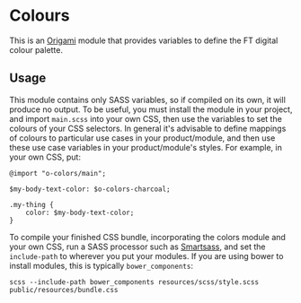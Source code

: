 # Colours

This is an [Origami](http://financial-times.github.io/ft-origami/) module that provides variables to define the FT digital colour palette.

## Usage

This module contains only SASS variables, so if compiled on its own, it will produce no output.  To be useful, you must install the module in your project, and import `main.scss` into your own CSS, then use the variables to set the colours of your CSS selectors. In general it's advisable to define mappings of colours to particular use cases in your product/module, and then use these use case variables in your product/module's styles. For example, in your own CSS, put:

	@import "o-colors/main";

	$my-body-text-color: $o-colors-charcoal;

	.my-thing {
		color: $my-body-text-color;
	}

To compile your finished CSS bundle, incorporating the colors module and your own CSS, run a SASS processor such as [Smartsass](https://github.com/theblacksmith/smartsass), and set the `include-path` to wherever you put your modules.  If you are using bower to install modules, this is typically `bower_components`:

	scss --include-path bower_components resources/scss/style.scss public/resources/bundle.css
